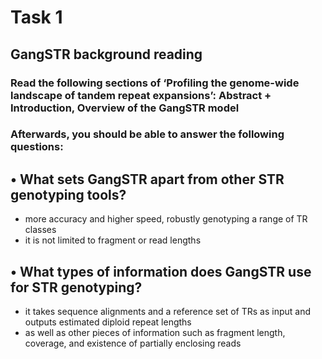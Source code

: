 # Task 1

## GangSTR background reading

### Read the following sections of ‘Profiling the genome-wide landscape of tandem repeat expansions’: Abstract + Introduction, Overview of the GangSTR model

### Afterwards, you should be able to answer the following questions:

## • What sets GangSTR apart from other STR genotyping tools?

- more accuracy and higher speed, robustly genotyping a range of TR classes
- it is not limited to fragment or read lengths

## • What types of information does GangSTR use for STR genotyping?

- it takes sequence alignments and a reference set of TRs as input and outputs estimated diploid repeat lengths
- as well as other pieces of information such as fragment length, coverage, and existence of partially enclosing reads
